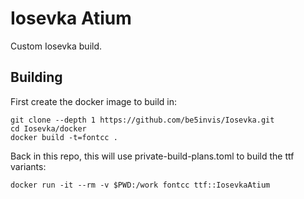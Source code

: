 # Iosevka Atium

Custom Iosevka build.

## Building

First create the docker image to build in:
```
git clone --depth 1 https://github.com/be5invis/Iosevka.git
cd Iosevka/docker
docker build -t=fontcc .
```

Back in this repo, this will use private-build-plans.toml to build the ttf variants:
```
docker run -it --rm -v $PWD:/work fontcc ttf::IosevkaAtium
```
